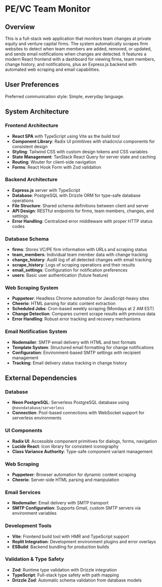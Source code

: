 # PE/VC Team Monitor

## Overview

This is a full-stack web application that monitors team changes at private equity and venture capital firms. The system automatically scrapes firm websites to detect when team members are added, removed, or updated, and sends email notifications when changes are detected. It features a modern React frontend with a dashboard for viewing firms, team members, change history, and notifications, plus an Express.js backend with automated web scraping and email capabilities.

## User Preferences

Preferred communication style: Simple, everyday language.

## System Architecture

### Frontend Architecture
- **React SPA** with TypeScript using Vite as the build tool
- **Component Library**: Radix UI primitives with shadcn/ui components for consistent design
- **Styling**: Tailwind CSS with custom design tokens and CSS variables
- **State Management**: TanStack React Query for server state and caching
- **Routing**: Wouter for client-side navigation
- **Forms**: React Hook Form with Zod validation

### Backend Architecture
- **Express.js** server with TypeScript
- **Database**: PostgreSQL with Drizzle ORM for type-safe database operations
- **File Structure**: Shared schema definitions between client and server
- **API Design**: RESTful endpoints for firms, team members, changes, and settings
- **Error Handling**: Centralized error middleware with proper HTTP status codes

### Database Schema
- **firms**: Stores VC/PE firm information with URLs and scraping status
- **team_members**: Individual team member data with change tracking
- **change_history**: Audit log of all detected changes with email tracking
- **scrape_history**: Logs of scraping operations and their results
- **email_settings**: Configuration for notification preferences
- **users**: Basic user authentication (future feature)

### Web Scraping System
- **Puppeteer**: Headless Chrome automation for JavaScript-heavy sites
- **Cheerio**: HTML parsing for static content extraction
- **Scheduled Jobs**: Cron-based weekly scraping (Mondays at 2 AM EST)
- **Change Detection**: Compares current scrape results with previous data
- **Error Handling**: Robust error tracking and recovery mechanisms

### Email Notification System
- **Nodemailer**: SMTP email delivery with HTML and text formats
- **Template System**: Structured email formatting for change notifications
- **Configuration**: Environment-based SMTP settings with recipient management
- **Tracking**: Email delivery status tracking in change history

## External Dependencies

### Database
- **Neon PostgreSQL**: Serverless PostgreSQL database using `@neondatabase/serverless`
- **Connection**: Pool-based connections with WebSocket support for serverless environments

### UI Components
- **Radix UI**: Accessible component primitives for dialogs, forms, navigation
- **Lucide React**: Icon library for consistent iconography
- **Class Variance Authority**: Type-safe component variant management

### Web Scraping
- **Puppeteer**: Browser automation for dynamic content scraping
- **Cheerio**: Server-side HTML parsing and manipulation

### Email Services
- **Nodemailer**: Email delivery with SMTP transport
- **SMTP Configuration**: Supports Gmail, custom SMTP servers via environment variables

### Development Tools
- **Vite**: Frontend build tool with HMR and TypeScript support
- **Replit Integration**: Development environment plugins and error overlays
- **ESBuild**: Backend bundling for production builds

### Validation & Type Safety
- **Zod**: Runtime type validation with Drizzle integration
- **TypeScript**: Full-stack type safety with path mapping
- **Drizzle Zod**: Automatic schema validation from database models